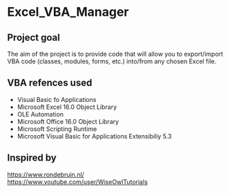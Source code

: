 # Excel_VBA_Manager

## Project goal
The aim of the project is to provide code that will allow you to export/import VBA code (classes, modules, forms, etc.) into/from any chosen Excel file.

## VBA refences used
- Visual Basic fo Applications
- Microsoft Excel 16.0 Object Library
- OLE Automation
- Microsoft Office 16.0 Object Library
- Microsoft Scripting Runtime
- Microsoft Visual Basic for Applications Extensibiliy 5.3

## Inspired by
https://www.rondebruin.nl/
https://www.youtube.com/user/WiseOwlTutorials
